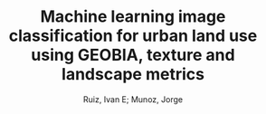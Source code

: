 ---
paperId: 43
author: Ruiz, Ivan E;  Munoz, Jorge
publicationauthor: Ruiz, I. E. et al.
title: Machine learning image classification for urban land use using GEOBIA, texture and landscape metrics
pdf: 43_CameraReady_43.pdf
poster: 43_poster_43.png
pitch: https://youtu.be/Iiatad46Sdw
type: Oral
topic: Image Classification
category: Extended Abstract
link: https://research.latinxinai.org/papers/cvpr/2021/pdf/43_CameraReady_43.pdf
conference: cvpr
year: 2021
tags: cvpr-2021-ea
location: Virtual
---